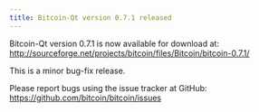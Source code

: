 ```yaml
---
title: Bitcoin-Qt version 0.7.1 released
---
```

Bitcoin-Qt version 0.7.1 is now available for download at:
<http://sourceforge.net/projects/bitcoin/files/Bitcoin/bitcoin-0.7.1/>

This is a minor bug-fix release.

Please report bugs using the issue tracker at GitHub:
<https://github.com/bitcoin/bitcoin/issues>

